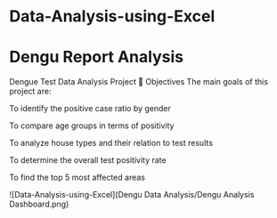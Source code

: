 # Data-Analysis-using-Excel
# Dengu Report Analysis
Dengue Test Data Analysis Project
📌 Objectives
The main goals of this project are:

To identify the positive case ratio by gender

To compare age groups in terms of positivity

To analyze house types and their relation to test results

To determine the overall test positivity rate

To find the top 5 most affected areas

![Data-Analysis-using-Excel](Dengu Data Analysis/Dengu Analysis Dashboard.png)



